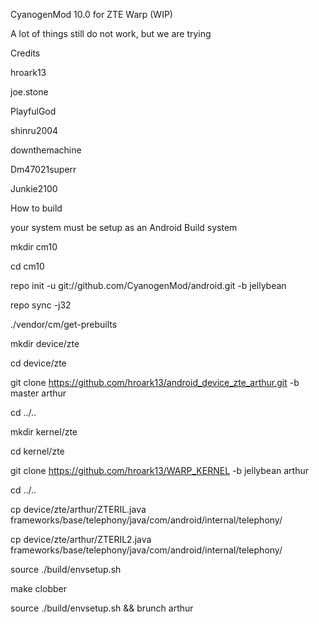 CyanogenMod 10.0 for ZTE Warp (WIP)

A lot of things still do not work, but we are trying

Credits

hroark13 

joe.stone 

PlayfulGod 

shinru2004 

downthemachine 

Dm47021superr 

Junkie2100












How to build

your system must be setup as an Android Build system

mkdir cm10

cd cm10

repo init -u git://github.com/CyanogenMod/android.git -b jellybean

repo sync -j32

./vendor/cm/get-prebuilts

mkdir device/zte

cd device/zte

git clone https://github.com/hroark13/android_device_zte_arthur.git -b master arthur

cd ../..

mkdir kernel/zte

cd kernel/zte

git clone https://github.com/hroark13/WARP_KERNEL -b jellybean arthur

cd ../..

cp device/zte/arthur/ZTERIL.java frameworks/base/telephony/java/com/android/internal/telephony/

cp device/zte/arthur/ZTERIL2.java frameworks/base/telephony/java/com/android/internal/telephony/

source ./build/envsetup.sh

make clobber

source ./build/envsetup.sh && brunch arthur

